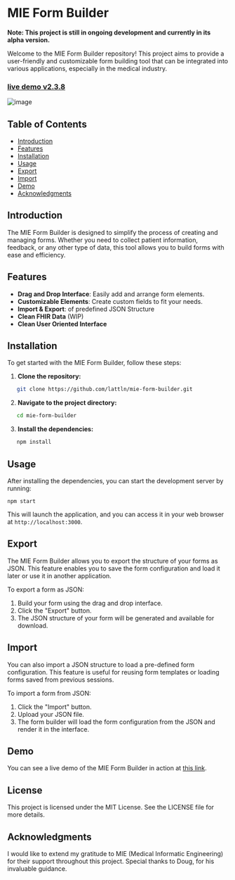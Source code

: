 # MIE Form Builder

**Note: This project is still in ongoing development and currently in its alpha version.**

Welcome to the MIE Form Builder repository! This project aims to provide a user-friendly and customizable form building tool that can be integrated into various applications, especially in the medical industry.


### [live demo v2.3.8](https://lattln.github.io/mie-form-builder/) 
![image](https://github.com/user-attachments/assets/257b2d3f-9b27-4c10-a4a5-ca4bdf230832)



## Table of Contents

- [Introduction](#introduction)
- [Features](#features)
- [Installation](#installation)
- [Usage](#usage)
- [Export](#export)
- [Import](#import)
- [Demo](#demo)
- [Acknowledgments](#acknowledgments)

## Introduction

The MIE Form Builder is designed to simplify the process of creating and managing forms. Whether you need to collect patient information, feedback, or any other type of data, this tool allows you to build forms with ease and efficiency.

## Features

- **Drag and Drop Interface**: Easily add and arrange form elements.
- **Customizable Elements**: Create custom fields to fit your needs.
- **Import & Export**: of predefined JSON Structure
- **Clean FHIR Data** (WIP)
- **Clean User Oriented Interface**

## Installation

To get started with the MIE Form Builder, follow these steps:

1. **Clone the repository:**

```bash
   git clone https://github.com/lattln/mie-form-builder.git
```
2. **Navigate to the project directory:**
```bash
   cd mie-form-builder
```
3. **Install the dependencies:**
```bash
   npm install
```
## Usage

After installing the dependencies, you can start the development server by running:
```
npm start
```

This will launch the application, and you can access it in your web browser at `http://localhost:3000`.

## Export

The MIE Form Builder allows you to export the structure of your forms as JSON. This feature enables you to save the form configuration and load it later or use it in another application.

To export a form as JSON:

1. Build your form using the drag and drop interface.
2. Click the "Export" button.
3. The JSON structure of your form will be generated and available for download.

## Import

You can also import a JSON structure to load a pre-defined form configuration. This feature is useful for reusing form templates or loading forms saved from previous sessions.

To import a form from JSON:

1. Click the "Import" button.
2. Upload your JSON file.
3. The form builder will load the form configuration from the JSON and render it in the interface.

## Demo

You can see a live demo of the MIE Form Builder in action at [this link](https://lattln.github.io/mie-form-builder/).

## License

This project is licensed under the MIT License. See the LICENSE file for more details.

## Acknowledgments

I would like to extend my gratitude to MIE (Medical Informatic Engineering) for their support throughout this project. Special thanks to Doug, for his invaluable guidance.
